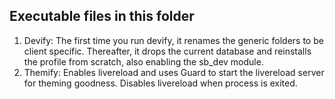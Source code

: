 ## Executable files in this folder

  1. Devify: The first time you run devify, it renames the generic folders to be client specific. Thereafter, it drops the current database and reinstalls the profile from scratch, also enabling the sb_dev module. 
  2. Themify: Enables livereload and uses Guard to start the livereload server for theming goodness. Disables livereload when process is exited. 

